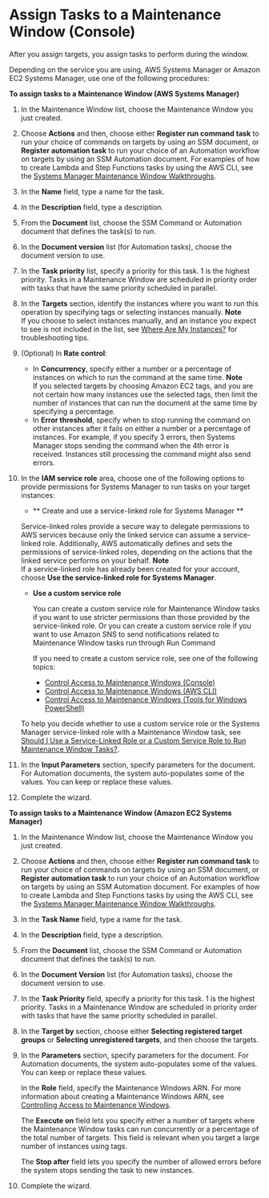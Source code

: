 # Assign Tasks to a Maintenance Window \(Console\)<a name="sysman-maintenance-assign-tasks"></a>

After you assign targets, you assign tasks to perform during the window\.

Depending on the service you are using, AWS Systems Manager or Amazon EC2 Systems Manager, use one of the following procedures:

**To assign tasks to a Maintenance Window \(AWS Systems Manager\)**

1. In the Maintenance Window list, choose the Maintenance Window you just created\.

1. Choose **Actions** and then, choose either **Register run command task** to run your choice of commands on targets by using an SSM document, or **Register automation task** to run your choice of an Automation workflow on targets by using an SSM Automation document\. For examples of how to create Lambda and Step Functions tasks by using the AWS CLI, see the [Systems Manager Maintenance Window Walkthroughs](sysman-maintenance-walk.md)\.

1. In the **Name** field, type a name for the task\.

1. In the **Description** field, type a description\.

1. From the **Document** list, choose the SSM Command or Automation document that defines the task\(s\) to run\.

1. In the **Document version** list \(for Automation tasks\), choose the document version to use\.

1. In the **Task priority** list, specify a priority for this task\. 1 is the highest priority\. Tasks in a Maintenance Window are scheduled in priority order with tasks that have the same priority scheduled in parallel\.

1. In the **Targets** section, identify the instances where you want to run this operation by specifying tags or selecting instances manually\.
**Note**  
If you choose to select instances manually, and an instance you expect to see is not included in the list, see [Where Are My Instances?](troubleshooting-remote-commands.md#where-are-instances) for troubleshooting tips\.

1. \(Optional\) In **Rate control**:
   + In **Concurrency**, specify either a number or a percentage of instances on which to run the command at the same time\.
**Note**  
If you selected targets by choosing Amazon EC2 tags, and you are not certain how many instances use the selected tags, then limit the number of instances that can run the document at the same time by specifying a percentage\.
   + In **Error threshold**, specify when to stop running the command on other instances after it fails on either a number or a percentage of instances\. For example, if you specify 3 errors, then Systems Manager stops sending the command when the 4th error is received\. Instances still processing the command might also send errors\.

1. In the **IAM service role** area, choose one of the following options to provide permissions for Systems Manager to run tasks on your target instances:
   +  ** Create and use a service\-linked role for Systems Manager **

     Service\-linked roles provide a secure way to delegate permissions to AWS services because only the linked service can assume a service\-linked role\. Additionally, AWS automatically defines and sets the permissions of service\-linked roles, depending on the actions that the linked service performs on your behalf\.
**Note**  
If a service\-linked role has already been created for your account, choose **Use the service\-linked role for Systems Manager**\.
   + **Use a custom service role**

     You can create a custom service role for Maintenance Window tasks if you want to use stricter permissions than those provided by the service\-linked role\. Or you can create a custom service role if you want to use Amazon SNS to send notifications related to Maintenance Window tasks run through Run Command

     If you need to create a custom service role, see one of the following topics:
     + [Control Access to Maintenance Windows \(Console\)](sysman-maintenance-perm-console.md)
     + [Control Access to Maintenance Windows \(AWS CLI\)](sysman-maintenance-perm-cli.md)
     + [Control Access to Maintenance Windows \(Tools for Windows PowerShell\)](sysman-maintenance-perm-ps.md)

   To help you decide whether to use a custom service role or the Systems Manager service\-linked role with a Maintenance Window task, see [Should I Use a Service\-Linked Role or a Custom Service Role to Run Maintenance Window Tasks?](sysman-maintenance-permissions.md#maintenance-window-tasks-service-role)\.

1. In the **Input Parameters** section, specify parameters for the document\. For Automation documents, the system auto\-populates some of the values\. You can keep or replace these values\.

1. Complete the wizard\.

**To assign tasks to a Maintenance Window \(Amazon EC2 Systems Manager\)**

1. In the Maintenance Window list, choose the Maintenance Window you just created\.

1. Choose **Actions** and then, choose either **Register run command task** to run your choice of commands on targets by using an SSM document, or **Register automation task** to run your choice of an Automation workflow on targets by using an SSM Automation document\. For examples of how to create Lambda and Step Functions tasks by using the AWS CLI, see the [Systems Manager Maintenance Window Walkthroughs](sysman-maintenance-walk.md)\.

1. In the **Task Name** field, type a name for the task\.

1. In the **Description** field, type a description\.

1. From the **Document** list, choose the SSM Command or Automation document that defines the task\(s\) to run\.

1. In the **Document Version** list \(for Automation tasks\), choose the document version to use\.

1. In the **Task Priority** field, specify a priority for this task\. 1 is the highest priority\. Tasks in a Maintenance Window are scheduled in priority order with tasks that have the same priority scheduled in parallel\.

1. In the **Target by** section, choose either **Selecting registered target groups** or **Selecting unregistered targets**, and then choose the targets\.

1. In the **Parameters** section, specify parameters for the document\. For Automation documents, the system auto\-populates some of the values\. You can keep or replace these values\.

   In the **Role** field, specify the Maintenance Windows ARN\. For more information about creating a Maintenance Windows ARN, see [Controlling Access to Maintenance Windows](sysman-maintenance-permissions.md)\.

   The **Execute on** field lets you specify either a number of targets where the Maintenance Window tasks can run concurrently or a percentage of the total number of targets\. This field is relevant when you target a large number of instances using tags\. 

   The **Stop after** field lets you specify the number of allowed errors before the system stops sending the task to new instances\.

1. Complete the wizard\.